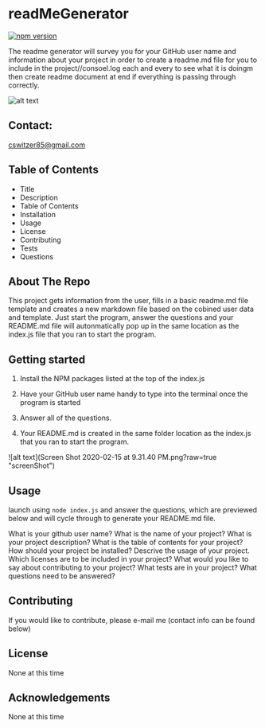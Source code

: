 # readMeGenerator

[![npm version](https://badge.fury.io/js/inquirer.svg)](https://badge.fury.io/js/inquirer)

The readme generator will survey you for your GitHub user name and information about your project in order to create a readme.md file for you to include in the project//consoel.log each and every to see what it is doingm then create readme document at end if everything is passing through correctly.

![alt text](https://avatars3.githubusercontent.com/u/56979386?v=4)


## Contact:
cswitzer85@gmail.com


## Table of Contents
* Title
* Description
* Table of Contents
* Installation
* Usage
* License
* Contributing
* Tests
* Questions


## About The Repo
This project gets information from the user, fills in a basic readme.md file template and creates a new markdown file based on the cobined user data and template. Just start the program, answer the questions and your README.md file will autonmatically pop up in the same location as the index.js file that you ran to start the program.


## Getting started
 
1. Install the NPM packages listed at the top of the index.js

2. Have your GitHub user name handy to type into the terminal once the program is started

3. Answer all of the questions.

4. Your README.md is created in the same folder location as the index.js that you ran to start the program.


![alt text](Screen Shot 2020-02-15 at 9.31.40 PM.png?raw=true "screenShot")


## Usage
launch using `node index.js` and answer the questions, which are previewed below and will cycle through to generate your README.md file.

What is your github user name?
What is the name of your project?
What is your project description?
What is the table of contents for your project?
How should your project be installed? Descrive the usage of your project.
Which licenses are to be included in your project?
What would you like to say about contributing to your project?
What tests are in your project?
What questions need to be answered?


## Contributing

If you would like to contribute, please e-mail me (contact info can be found below)


## License

None at this time


## Acknowledgements

None at this time